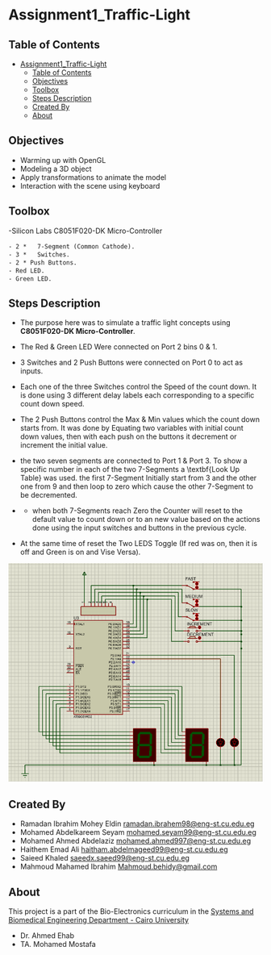 # Assignment1_Traffic-Light




## Table of Contents

- [Assignment1_Traffic-Light](#assignment1_traffic-light)
  - [Table of Contents](#table-of-contents)
  - [Objectives](#objectives)
  - [Toolbox](#toolbox)
  - [Steps Description](#steps-description)
  - [Created By](#created-by)
  - [About](#about)



## Objectives
- Warming up with OpenGL
- Modeling a 3D object
- Apply transformations to animate the model
- Interaction with the scene using keyboard


## Toolbox

-Silicon Labs C8051F020-DK Micro-Controller

	- 2 *   7-Segment (Common Cathode).
	- 3 *   Switches.
	- 2 * Push Buttons.
	- Red LED.
	- Green LED.


## Steps Description

- The purpose here was to simulate a traffic light concepts using **C8051F020-DK Micro-Controller**. 
- The Red & Green LED Were connected on Port 2  bins 0 \& 1.
- 3 Switches and 2 Push Buttons were connected on Port 0 to act as inputs.
	
- Each one of the three Switches control the Speed of the count down. It is done using 3 different delay labels each corresponding to a specific count down speed. 
- The 2 Push Buttons control the Max \& Min values which the count down starts from. It was done by Equating two variables with initial count down values, then with each push on the buttons it decrement or increment the initial value.
- the two seven segments are connected to Port 1 \& Port 3. To show a specific number in each of the two 7-Segments a \textbf{Look Up Table} was used. the first 7-Segment Initially start from 3 and the other one from 9 and then loop to zero which cause the other 7-Segment to be decremented.
-  - when both 7-Segments reach Zero the Counter will reset to the default value to count down or to an new value based on the actions done using the input switches and buttons in the previous cycle.
- At the same time of reset the Two LEDS Toggle (If red was on, then it is off and Green is on and Vise Versa).    


![Traffic Light Schematic](electronics.png)
## Created By 

-   Ramadan Ibrahim Mohey Eldin  [ramadan.ibrahem98@eng-st.cu.edu.eg](mailto:ramadan.ibrahem98@eng-st.cu.edu.eg)
 -   Mohamed Abdelkareem Seyam [mohamed.seyam99@eng-st.cu.edu.eg](mailto:mohamed.seyam99@eng-st.cu.edu.eg)
-   Mohamed Ahmed Abdelaziz [mohamed.ahmed997@eng-st.cu.edu.eg](mailto:mohamed.ahmed997@eng-st.cu.edu.eg)
-   Haithem Emad Ali [haitham.abdelmageed99@eng-st.cu.edu.eg](mailto:haitham.abdelmageed99@eng-st.cu.edu.eg)
 -   Saieed Khaled [saeedx.saeed99@eng-st.cu.edu.eg](mailto:saeedx.saeed99@eng-st.cu.edu.eg)
-   Mahmoud Mahamed Ibrahim [Mahmoud.behidy@gmail.com](mailto:Mahmoud.behidy@gmail.com)

## About

This project is a part of the Bio-Electronics curriculum  in the [Systems and Biomedical Engineering Department - Cairo University](http://bmes.cufe.edu.eg/)
- Dr. Ahmed Ehab
- TA. Mohamed Mostafa 


